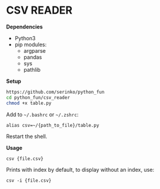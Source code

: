 # CSV READER

**Dependencies**

* Python3
* pip modules:
    - argparse
    - pandas
    - sys
    - pathlib

**Setup**

```bash
https://github.com/serinko/python_fun
cd python_fun/csv_reader
chmod +x table.py
```

Add to `~/.bashrc` or `~/.zshrc`:

```
alias csv=~/{path_to_file}/table.py
```
Restart the shell.

**Usage**

```
csv {file.csv}
```

Prints with index by default, to display without an index, use:

```
csv -i {file.csv}
```

